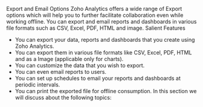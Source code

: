 Export and Email Options
Zoho Analytics offers a wide range of Export options which will help you to further facilitate collaboration even while working offline. You can export and email reports and dashboards in various file formats such as CSV, Excel, PDF, HTML and image.
Salient Features
- You can export your data, reports and dashboards that you create using Zoho Analytics.
- You can export them in various file formats like CSV, Excel, PDF, HTML and as a Image (applicable only for charts).
- You can customize the data that you wish to export.
- You can even email reports to users.
- You can set up schedules to email your reports and dashboards at periodic intervals.
- You can print the exported file for offline consumption.
In this section we will discuss about the following topics: